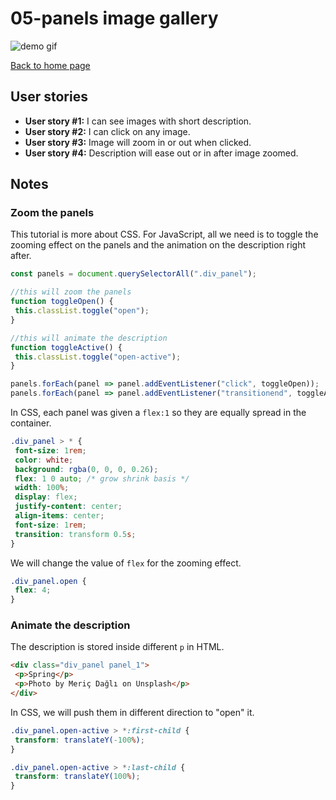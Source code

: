 # 05-panels image gallery

![demo gif](../images/panelsImageGallery.gif)

[Back to home page](https://ming-yong.github.io/JS30/)

## User stories

- **User story #1:** I can see images with short description.
- **User story #2:** I can click on any image.
- **User story #3:** Image will zoom in or out when clicked.
- **User story #4:** Description will ease out or in after image zoomed.

## Notes

### Zoom the panels

This tutorial is more about CSS. For JavaScript, all we need is to toggle the zooming effect on the panels and the animation on the description right after.

```js
const panels = document.querySelectorAll(".div_panel");

//this will zoom the panels
function toggleOpen() {
 this.classList.toggle("open");
}

//this will animate the description
function toggleActive() {
 this.classList.toggle("open-active");
}

panels.forEach(panel => panel.addEventListener("click", toggleOpen));
panels.forEach(panel => panel.addEventListener("transitionend", toggleActive));
```

In CSS, each panel was given a `flex:1` so they are equally spread in the container.

```css
.div_panel > * {
 font-size: 1rem;
 color: white;
 background: rgba(0, 0, 0, 0.26);
 flex: 1 0 auto; /* grow shrink basis */
 width: 100%;
 display: flex;
 justify-content: center;
 align-items: center;
 font-size: 1rem;
 transition: transform 0.5s;
}
```

We will change the value of `flex` for the zooming effect.

```css
.div_panel.open {
 flex: 4;
}
```

### Animate the description

The description is stored inside different `p` in HTML.

```html
<div class="div_panel panel_1">
 <p>Spring</p>
 <p>Photo by Meriç Dağlı on Unsplash</p>
</div>
```

In CSS, we will push them in different direction to "open" it.

```css
.div_panel.open-active > *:first-child {
 transform: translateY(-100%);
}

.div_panel.open-active > *:last-child {
 transform: translateY(100%);
}
```


